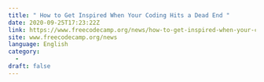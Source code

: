 ```yaml
---
title: " How to Get Inspired When Your Coding Hits a Dead End "
date: 2020-09-25T17:23:22Z
link: https://www.freecodecamp.org/news/how-to-get-inspired-when-your-coding-hits-a-dead-end/?utm_medium=RSS&utm_source=news.12bit.vn
site: www.freecodecamp.org/news
language: English
category:
  -   
draft: false
---
```

